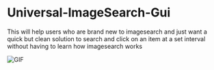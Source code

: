 # Universal-ImageSearch-Gui

This will help users who are brand new to imagesearch and just want a quick but clean solution to search and click on an item at a set interval without having to learn how imagesearch works

![GIF](https://i.imgur.com/jhMxIMs.gif)

